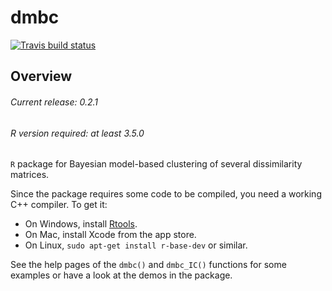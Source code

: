 # dmbc

[![Travis build status](https://travis-ci.org/sergioventurini/dmbc.svg?branch=master)](https://travis-ci.org/sergioventurini/dmbc)

## Overview

###### Current release: 0.2.1
###### R version required: at least 3.5.0
`R` package for Bayesian model-based clustering of several dissimilarity
matrices.

Since the package requires some code to be compiled, you need a working C++
compiler. To get it:

- On Windows, install [Rtools](https://cran.r-project.org/bin/windows/Rtools/).
- On Mac, install Xcode from the app store.
- On Linux, `sudo apt-get install r-base-dev` or similar.

See the help pages of the `dmbc()` and `dmbc_IC()` functions for some examples
or have a look at the demos in the package.
